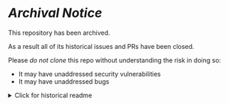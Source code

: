# ***Archival Notice***
This repository has been archived.

As a result all of its historical issues and PRs have been closed.

Please *do not clone* this repo without understanding the risk in doing so:
- It may have unaddressed security vulnerabilities
- It may have unaddressed bugs

<details>
   <summary>Click for historical readme</summary>

# xproj-lineage-poc
POC for a DAG of projects using the Discovery API

## Usage 

1. Create a python virtual env and activate it
2. Set env vars:
   1. DBT_API_TOKEN (required) - token for hitting discovery API
   3. DBT_ACCOUNT_ID - dbt Cloud Account ID to analyze
   2. DBT_ENV_ID (required) - dbt Cloud Environment ID for model-level information
   4. DBT_METADATA_URL (optional) - metadata API url (defaults to beta URL)
3. Install dependencies
```
pip install --upgrade pip
pip install -r requirements.txt
```
1. Run the app
```
streamlit run home.py
```


